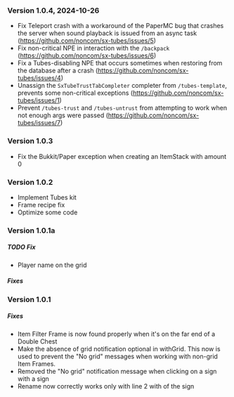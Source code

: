 
### Version 1.0.4, 2024-10-26

- Fix Teleport crash with a workaround of the PaperMC bug that crashes the server when sound playback is issued from an async task (https://github.com/noncom/sx-tubes/issues/5)
- Fix non-critical NPE in interaction with the `/backpack` (https://github.com/noncom/sx-tubes/issues/6)
- Fix a Tubes-disabling NPE that occurs sometimes when restoring from the database after a crash (https://github.com/noncom/sx-tubes/issues/4)
- Unassign the `SxTubeTrustTabCompleter` completer from `/tubes-template`, prevents some non-critical exceptions (https://github.com/noncom/sx-tubes/issues/1)
- Prevent `/tubes-trust` and `/tubes-untrust` from attempting to work when not enough args were passed (https://github.com/noncom/sx-tubes/issues/7)

### Version 1.0.3

- Fix the Bukkit/Paper exception when creating an ItemStack with amount 0

### Version 1.0.2

- Implement Tubes kit
- Frame recipe fix
- Optimize some code

### Version 1.0.1a

##### TODO Fix

- Player name on the grid

##### Fixes


### Version 1.0.1

##### Fixes

- Item Filter Frame is now found properly when it's on the far end of a Double Chest
- Make the absence of grid notification optional in withGrid. This now is used to prevent the "No grid" messages when working with non-grid Item Frames.
- Removed the "No grid" notification message when clicking on a sign with a sign
- Rename now correctly works only with line 2 with of the sign
